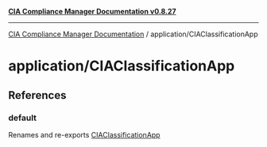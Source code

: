 [**CIA Compliance Manager Documentation v0.8.27**](../../README.md)

***

[CIA Compliance Manager Documentation](../../modules.md) / application/CIAClassificationApp

# application/CIAClassificationApp

## References

### default

Renames and re-exports [CIAClassificationApp](../../index/variables/CIAClassificationApp.md)
